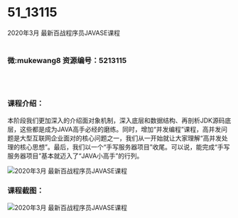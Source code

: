 # 51_13115
2020年3月 最新百战程序员JAVASE课程
<br/></br>
<h3>微:mukewang8 资源编号：5213115</h3>
<br/></br>
<h3>课程介绍：</h3>
<p>本阶段我们更加深入的介绍面对象机制，深入底层和数据结构、再剖析JDK源码底层，这些都是成为JAVA高手必经的磨练。同时，增加“并发编程”课程，高并发问题是大型互联网企业面对的核心问题之一，我们从一开始就让大家理解“高并发处理的核心思想”。最后，我们以一个“手写服务器项目”收尾。可以说，能完成“手写服务器项目”基本就迈入了“JAVA小高手”的行列。</p>
<p><img src="https://www.ko996.com/wp-content/uploads/img/2020/05/2-90-300x231.png" alt="2020年3月 最新百战程序员JAVASE课程"></p>
<div class="info-desc">
<h3>课程截图：</h3>
<p><img src="https://www.ko996.com/wp-content/uploads/img/2020/05/1-98.png" alt="2020年3月 最新百战程序员JAVASE课程"></p>
<p>&nbsp;</p>


			
</div>
